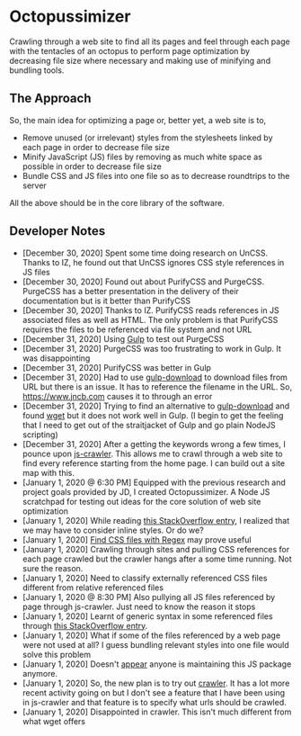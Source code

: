 # Octopussimizer

Crawling through a web site to find all its pages and feel through each page with the tentacles of an octopus to perform page optimization by decreasing file size where necessary and making use of minifying and bundling tools.

## The Approach

So, the main idea for optimizing a page or, better yet, a web site is to,

 * Remove unused (or irrelevant) styles from the stylesheets linked by each page in order to decrease file size
 * Minify JavaScript (JS) files by removing as much white space as possible in order to decrease file size
 * Bundle CSS and JS files into one file so as to decrease roundtrips to the server

All the above should be in the core library of the software.

## Developer Notes

 * [December 30, 2020] Spent some time doing research on UnCSS. Thanks to IZ, he found out that UnCSS ignores CSS style references in JS files
 * [December 30, 2020] Found out about PurifyCSS and PurgeCSS. PurgeCSS has a better presentation in the delivery of their documentation but is it better than PurifyCSS
 * [December 30, 2020] Thanks to IZ. PurifyCSS reads references in JS associated files as well as HTML. The only problem is that PurifyCSS requires the files to be referenced via file system and not URL
 * [December 31, 2020] Using [Gulp](https://gulpjs.com/) to test out PurgeCSS
 * [December 31, 2020] PurgeCSS was too frustrating to work in Gulp. It was disappointing
 * [December 31, 2020] PurifyCSS was better in Gulp
 * [December 31, 2020] Had to use [gulp-download](https://www.npmjs.com/package/gulp-download) to download files from URL but there is an issue. It has to reference the filename in the URL. So, https://www.jncb.com causes it to through an error
 * [December 31, 2020] Trying to find an alternative to [gulp-download](https://www.npmjs.com/package/gulp-download) and found [wget](https://www.npmjs.com/package/wget) but it does not work well in Gulp. (I begin to get the feeling that I need to get out of the straitjacket of Gulp and go plain NodeJS scripting)
 * [December 31, 2020] After a getting the keywords wrong a few times, I pounce upon [js-crawler](https://www.npmjs.com/package/js-crawler). This allows me to crawl through a web site to find every reference starting from the home page. I can build out a site map with this.
 * [January 1, 2020 @ 6:30 PM] Equipped with the previous research and project goals provided by JD, I created Octopussimizer. A Node JS scratchpad for testing out ideas for the core solution of web site optimization
 * [January 1, 2020] While reading [this StackOverflow entry](https://stackoverflow.com/questions/1679507/getting-all-css-used-in-html-file/31460383), I realized that we may have to consider inline styles. Or do we?
 * [January 1, 2020] [Find CSS files with Regex](https://stackoverflow.com/questions/30866169/how-to-find-css-files-with-regex) may prove useful
 * [January 1, 2020] Crawling through sites and pulling CSS references for each page crawled but the crawler hangs after a some time running. Not sure the reason.
 * [January 1, 2020] Need to classify externally referenced CSS files different from relative referenced files
 * [January 1, 2020 @ 8:30 PM] Also pullying all JS files referenced by page through js-crawler. Just need to know the reason it stops
 * [January 1, 2020] Learnt of generic syntax in some referenced files through [this StackOverflow entry](https://stackoverflow.com/questions/550038/is-it-valid-to-replace-http-with-in-a-script-src-http).
 * [January 1, 2020] What if some of the files referenced by a web page were not used at all? I guess bundling relevant styles into one file would solve this problem
 * [January 1, 2020] Doesn't [appear](https://github.com/antivanov/js-crawler/issues/58) anyone is maintaining this JS package anymore.
 * [January 1, 2020] So, the new plan is to try out [crawler](https://www.npmjs.com/package/crawler). It has a lot more recent activity going on but I don't see a feature that I have been using in js-crawler and that feature is to specify what urls should be crawled.
 * [January 1, 2020] Disappointed in crawler. This isn't much different from what wget offers